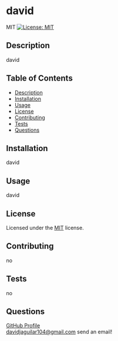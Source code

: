 
# david     

MIT [![License: MIT](https://img.shields.io/badge/License-MIT-yellow.svg)](https://opensource.org/licenses/MIT)

## Description

david

## Table of Contents 
- [Description](#Description) 
- [Installation](#Installation)
- [Usage](#Usage)
- [License](#License)
- [Contributing](#Contributing)
- [Tests](#Tests)
- [Questions](#Questions)

## Installation

david

## Usage

david

## License

Licensed under the [MIT](./src/MIT-LICENSE.txt) license.        


## Contributing

no

## Tests 

no

## Questions

[GitHub Profile](https://github.com/davidjaguilar104)       
davidjaguilar104@gmail.com send an email! 
